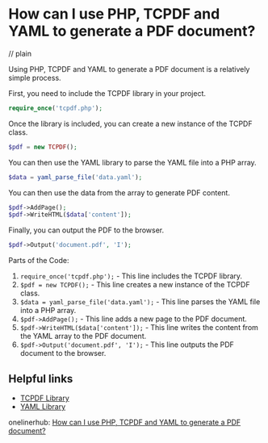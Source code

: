 # How can I use PHP, TCPDF and YAML to generate a PDF document?
// plain

Using PHP, TCPDF and YAML to generate a PDF document is a relatively simple process.

First, you need to include the TCPDF library in your project.

```php
require_once('tcpdf.php');
```

Once the library is included, you can create a new instance of the TCPDF class.

```php
$pdf = new TCPDF();
```

You can then use the YAML library to parse the YAML file into a PHP array.

```php
$data = yaml_parse_file('data.yaml');
```

You can then use the data from the array to generate PDF content.

```php
$pdf->AddPage();
$pdf->WriteHTML($data['content']);
```

Finally, you can output the PDF to the browser.

```php
$pdf->Output('document.pdf', 'I');
```

Parts of the Code:

1. `require_once('tcpdf.php');` - This line includes the TCPDF library.
2. `$pdf = new TCPDF();` - This line creates a new instance of the TCPDF class.
3. `$data = yaml_parse_file('data.yaml');` - This line parses the YAML file into a PHP array.
4. `$pdf->AddPage();` - This line adds a new page to the PDF document.
5. `$pdf->WriteHTML($data['content']);` - This line writes the content from the YAML array to the PDF document.
6. `$pdf->Output('document.pdf', 'I');` - This line outputs the PDF document to the browser.

## Helpful links

- [TCPDF Library](https://tcpdf.org/)
- [YAML Library](https://www.php.net/manual/en/book.yaml.php)

onelinerhub: [How can I use PHP, TCPDF and YAML to generate a PDF document?](https://onelinerhub.com/php-tcpdf/how-can-i-use-php--tcpdf-and-yaml-to-generate-a-pdf-document)